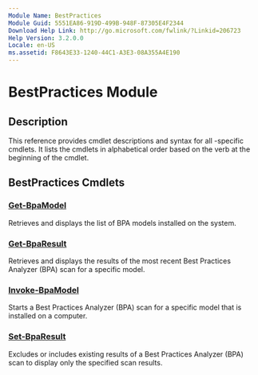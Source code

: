 ```yaml
---
Module Name: BestPractices
Module Guid: 5551EA86-919D-499B-948F-87305E4F2344
Download Help Link: http://go.microsoft.com/fwlink/?Linkid=206723
Help Version: 3.2.0.0
Locale: en-US
ms.assetid: F8643E33-1240-44C1-A3E3-08A355A4E190
---
```


# BestPractices Module
## Description
This reference provides cmdlet descriptions and syntax for all -specific cmdlets. It lists the cmdlets in alphabetical order based on the verb at the beginning of the cmdlet.

## BestPractices Cmdlets
### [Get-BpaModel](./Get-BpaModel.md)
Retrieves and displays the list of BPA models installed on the system.

### [Get-BpaResult](./Get-BpaResult.md)
Retrieves and displays the results of the most recent Best Practices Analyzer (BPA) scan for a specific model.

### [Invoke-BpaModel](./Invoke-BpaModel.md)
Starts a Best Practices Analyzer (BPA) scan for a specific model that is installed on a computer.

### [Set-BpaResult](./Set-BpaResult.md)
Excludes or includes existing results of a Best Practices Analyzer (BPA) scan to display only the specified scan results.

